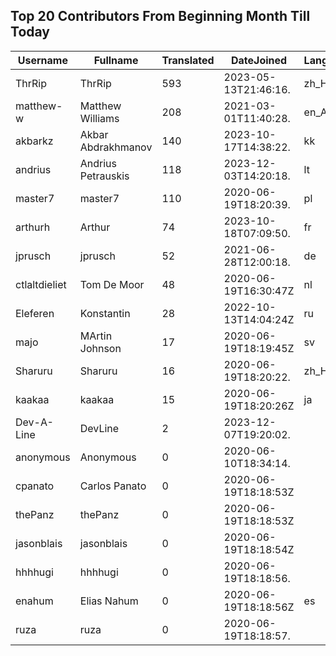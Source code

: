 ## Top 20 Contributors From Beginning Month Till Today ##
|Username|Fullname|Translated|DateJoined|Language|
|--------|--------|----------|----------|-------|
|ThrRip|ThrRip|593|2023-05-13T21:46:16.|zh_Hans|
|matthew-w|Matthew Williams|208|2021-03-01T11:40:28.|en_AU|
|akbarkz|Akbar Abdrakhmanov|140|2023-10-17T14:38:22.|kk|
|andrius|Andrius Petrauskis|118|2023-12-03T14:20:18.|lt|
|master7|master7|110|2020-06-19T18:20:39.|pl|
|arthurh|Arthur|74|2023-10-18T07:09:50.|fr|
|jprusch|jprusch|52|2021-06-28T12:00:18.|de|
|ctlaltdieliet|Tom De Moor|48|2020-06-19T16:30:47Z|nl|
|Eleferen|Konstantin|28|2022-10-13T14:04:24Z|ru|
|majo|MArtin Johnson|17|2020-06-19T18:19:45Z|sv|
|Sharuru|Sharuru|16|2020-06-19T18:20:22.|zh_Hans|
|kaakaa|kaakaa|15|2020-06-19T18:20:26Z|ja|
|Dev-A-Line|DevLine|2|2023-12-07T19:20:02.||
|anonymous|Anonymous|0|2020-06-10T18:34:14.||
|cpanato|Carlos Panato|0|2020-06-19T18:18:53Z||
|thePanz|thePanz|0|2020-06-19T18:18:53Z||
|jasonblais|jasonblais|0|2020-06-19T18:18:54Z||
|hhhhugi|hhhhugi|0|2020-06-19T18:18:56.||
|enahum|Elias  Nahum|0|2020-06-19T18:18:56Z|es|
|ruza|ruza|0|2020-06-19T18:18:57.||
